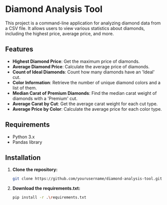 # Diamond Analysis Tool

This project is a command-line application for analyzing diamond data from a CSV file. It allows users to view various statistics about diamonds, including the highest price, average price, and more.

## Features

- **Highest Diamond Price**: Get the maximum price of diamonds.
- **Average Diamond Price**: Calculate the average price of diamonds.
- **Count of Ideal Diamonds**: Count how many diamonds have an 'Ideal' cut.
- **Color Information**: Retrieve the number of unique diamond colors and a list of them.
- **Median Carat of Premium Diamonds**: Find the median carat weight of diamonds with a 'Premium' cut.
- **Average Carat by Cut**: Get the average carat weight for each cut type.
- **Average Price by Color**: Calculate the average price for each color type.

## Requirements

- Python 3.x
- Pandas library

## Installation

1. **Clone the repository:**

   ```bash
   git clone https://github.com/yourusername/diamond-analysis-tool.git


2. **Download the requirements.txt:**

   ```bash
   pip install -r .\requirements.txt